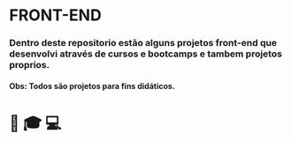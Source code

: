 # FRONT-END 

### Dentro deste repositorio estão alguns projetos front-end que desenvolvi através de cursos e bootcamps e tambem projetos proprios.
#### Obs: Todos são projetos para fins didáticos.  

# :book: :mortar_board: 💻


